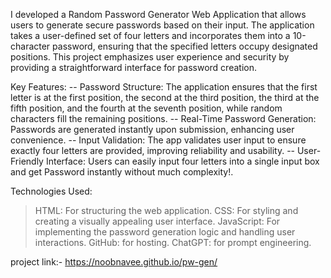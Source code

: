 I developed a Random Password Generator Web Application that allows users to generate secure passwords based on their input. The application takes a user-defined set of four letters and incorporates them into a 10-character password, ensuring that the specified letters occupy designated positions. This project emphasizes user experience and security by providing a straightforward interface for password creation.

Key Features:
-- Password Structure: The application ensures that the first letter is at the first position, the second at the third position, the third at the fifth position, and the fourth at the seventh position, while random characters fill the remaining positions.
-- Real-Time Password Generation: Passwords are generated instantly upon submission, enhancing user convenience.
-- Input Validation: The app validates user input to ensure exactly four letters are provided, improving reliability and usability.
-- User-Friendly Interface: Users can easily input four letters into a single input box and get Password instantly without much complexity!.

Technologies Used:

> HTML: For structuring the web application.
> CSS: For styling and creating a visually appealing user interface.
> JavaScript: For implementing the password generation logic and handling user interactions.
> GitHub: for hosting.
> ChatGPT: for prompt engineering.

project link:- https://noobnavee.github.io/pw-gen/
